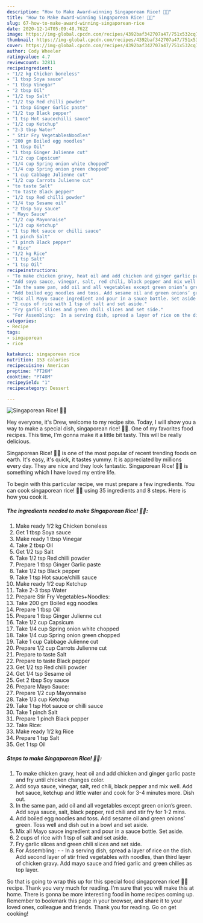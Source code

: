 ```yaml
---
description: "How to Make Award-winning Singaporean Rice! 🍚🍝"
title: "How to Make Award-winning Singaporean Rice! 🍚🍝"
slug: 67-how-to-make-award-winning-singaporean-rice
date: 2020-12-14T05:09:48.762Z
image: https://img-global.cpcdn.com/recipes/4392baf342707a47/751x532cq70/singaporean-rice-🍚🍝-recipe-main-photo.jpg
thumbnail: https://img-global.cpcdn.com/recipes/4392baf342707a47/751x532cq70/singaporean-rice-🍚🍝-recipe-main-photo.jpg
cover: https://img-global.cpcdn.com/recipes/4392baf342707a47/751x532cq70/singaporean-rice-🍚🍝-recipe-main-photo.jpg
author: Cody Wheeler
ratingvalue: 4.7
reviewcount: 32811
recipeingredient:
- "1/2 kg Chicken boneless"
- "1 tbsp Soya sauce"
- "1 tbsp Vinegar"
- "2 tbsp Oil"
- "1/2 tsp Salt"
- "1/2 tsp Red chilli powder"
- "1 tbsp Ginger Garlic paste"
- "1/2 tsp Black pepper"
- "1 tsp Hot saucechilli sauce"
- "1/2 cup Ketchup"
- "2-3 tbsp Water"
- " Stir Fry VegetablesNoodles"
- "200 gm Boiled egg noodles"
- "1 tbsp Oil"
- "1 tbsp Ginger Julienne cut"
- "1/2 cup Capsicum"
- "1/4 cup Spring onion white chopped"
- "1/4 cup Spring onion green chopped"
- "1 cup Cabbage Julienne cut"
- "1/2 cup Carrots Julienne cut"
- "to taste Salt"
- "to taste Black pepper"
- "1/2 tsp Red chilli powder"
- "1/4 tsp Sesame oil"
- "2 tbsp Soy sauce"
- " Mayo Sauce"
- "1/2 cup Mayonnaise"
- "1/3 cup Ketchup"
- "1 tsp Hot sauce or chilli sauce"
- "1 pinch Salt"
- "1 pinch Black pepper"
- " Rice"
- "1/2 kg Rice"
- "1 tsp Salt"
- "1 tsp Oil"
recipeinstructions:
- "To make chicken gravy, heat oil and add chicken and ginger garlic paste and fry until chicken changes color."
- "Add soya sauce, vinegar, salt, red chili, black pepper and mix well. Add hot sauce, ketchup and little water and cook for 3-4 minutes more. Dish out."
- "In the same pan, add oil and all vegetables except green onion’s green. Add soya sauce, salt, black pepper, red chili and stir fry for 1-2 mins."
- "Add boiled egg noodles and toss. Add sesame oil and green onions’ green. Toss well and dish out in a bowl and set aside."
- "Mix all Mayo sauce ingredient and pour in a sauce bottle. Set aside."
- "2 cups of rice with 1 tsp of salt and set aside."
- "Fry garlic slices and green chili slices and set side."
- "For Assembling:  In a serving dish, spread a layer of rice on the dish. Add second layer of stir fried vegetables with noodles, than third layer of chicken gravy. Add mayo sauce and fried garlic and green chilies as top layer."
categories:
- Recipe
tags:
- singaporean
- rice

katakunci: singaporean rice 
nutrition: 153 calories
recipecuisine: American
preptime: "PT26M"
cooktime: "PT48M"
recipeyield: "1"
recipecategory: Dessert

---
```



![Singaporean Rice! 🍚🍝](https://img-global.cpcdn.com/recipes/4392baf342707a47/751x532cq70/singaporean-rice-🍚🍝-recipe-main-photo.jpg)

Hey everyone, it's Drew, welcome to my recipe site. Today, I will show you a way to make a special dish, singaporean rice! 🍚🍝. One of my favorites food recipes. This time, I'm gonna make it a little bit tasty. This will be really delicious.

Singaporean Rice! 🍚🍝 is one of the most popular of recent trending foods on earth. It's easy, it's quick, it tastes yummy. It is appreciated by millions every day. They are nice and they look fantastic. Singaporean Rice! 🍚🍝 is something which I have loved my entire life.




To begin with this particular recipe, we must prepare a few ingredients. You can cook singaporean rice! 🍚🍝 using 35 ingredients and 8 steps. Here is how you cook it.

<!--inarticleads1-->

##### The ingredients needed to make Singaporean Rice! 🍚🍝:

1. Make ready 1/2 kg Chicken boneless
1. Get 1 tbsp Soya sauce
1. Make ready 1 tbsp Vinegar
1. Take 2 tbsp Oil
1. Get 1/2 tsp Salt
1. Take 1/2 tsp Red chilli powder
1. Prepare 1 tbsp Ginger Garlic paste
1. Take 1/2 tsp Black pepper
1. Take 1 tsp Hot sauce/chilli sauce
1. Make ready 1/2 cup Ketchup
1. Take 2-3 tbsp Water
1. Prepare  Stir Fry Vegetables+Noodles:
1. Take 200 gm Boiled egg noodles
1. Prepare 1 tbsp Oil
1. Prepare 1 tbsp Ginger Julienne cut
1. Take 1/2 cup Capsicum
1. Take 1/4 cup Spring onion white chopped
1. Take 1/4 cup Spring onion green chopped
1. Take 1 cup Cabbage Julienne cut
1. Prepare 1/2 cup Carrots Julienne cut
1. Prepare to taste Salt
1. Prepare to taste Black pepper
1. Get 1/2 tsp Red chilli powder
1. Get 1/4 tsp Sesame oil
1. Get 2 tbsp Soy sauce
1. Prepare  Mayo Sauce:
1. Prepare 1/2 cup Mayonnaise
1. Take 1/3 cup Ketchup
1. Take 1 tsp Hot sauce or chilli sauce
1. Take 1 pinch Salt
1. Prepare 1 pinch Black pepper
1. Take  Rice:
1. Make ready 1/2 kg Rice
1. Prepare 1 tsp Salt
1. Get 1 tsp Oil




<!--inarticleads2-->

##### Steps to make Singaporean Rice! 🍚🍝:

1. To make chicken gravy, heat oil and add chicken and ginger garlic paste and fry until chicken changes color.
1. Add soya sauce, vinegar, salt, red chili, black pepper and mix well. Add hot sauce, ketchup and little water and cook for 3-4 minutes more. Dish out.
1. In the same pan, add oil and all vegetables except green onion’s green. Add soya sauce, salt, black pepper, red chili and stir fry for 1-2 mins.
1. Add boiled egg noodles and toss. Add sesame oil and green onions’ green. Toss well and dish out in a bowl and set aside.
1. Mix all Mayo sauce ingredient and pour in a sauce bottle. Set aside.
1. 2 cups of rice with 1 tsp of salt and set aside.
1. Fry garlic slices and green chili slices and set side.
1. For Assembling: -  - In a serving dish, spread a layer of rice on the dish. Add second layer of stir fried vegetables with noodles, than third layer of chicken gravy. Add mayo sauce and fried garlic and green chilies as top layer.




So that is going to wrap this up for this special food singaporean rice! 🍚🍝 recipe. Thank you very much for reading. I'm sure that you will make this at home. There is gonna be more interesting food in home recipes coming up. Remember to bookmark this page in your browser, and share it to your loved ones, colleague and friends. Thank you for reading. Go on get cooking!

